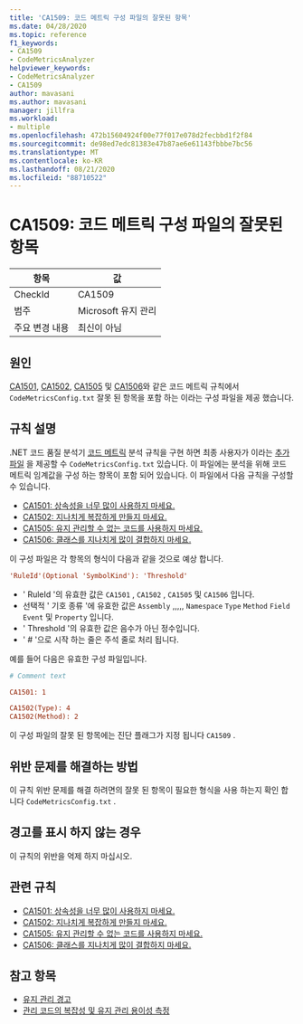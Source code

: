 ```yaml
---
title: 'CA1509: 코드 메트릭 구성 파일의 잘못된 항목'
ms.date: 04/28/2020
ms.topic: reference
f1_keywords:
- CA1509
- CodeMetricsAnalyzer
helpviewer_keywords:
- CodeMetricsAnalyzer
- CA1509
author: mavasani
ms.author: mavasani
manager: jillfra
ms.workload:
- multiple
ms.openlocfilehash: 472b15604924f00e77f017e078d2fecbbd1f2f84
ms.sourcegitcommit: de98ed7edc81383e47b87ae6e61143fbbbe7bc56
ms.translationtype: MT
ms.contentlocale: ko-KR
ms.lasthandoff: 08/21/2020
ms.locfileid: "88710522"
---
```

# <a name="ca1509-invalid-entry-in-code-metrics-configuration-file"></a>CA1509: 코드 메트릭 구성 파일의 잘못된 항목

|항목|값|
|-|-|
|CheckId|CA1509|
|범주|Microsoft 유지 관리|
|주요 변경 내용|최신이 아님|

## <a name="cause"></a>원인

[CA1501](ca1501.md), [CA1502](ca1502.md), [CA1505](ca1505.md) 및 [CA1506](ca1506.md)와 같은 코드 메트릭 규칙에서 `CodeMetricsConfig.txt` 잘못 된 항목을 포함 하는 이라는 구성 파일을 제공 했습니다.

## <a name="rule-description"></a>규칙 설명

.NET 코드 품질 분석기 [코드 메트릭](code-metrics-values.md) 분석 규칙을 구현 하면 최종 사용자가 이라는 [추가 파일](https://github.com/dotnet/roslyn/blob/release/dev16.6/docs/analyzers/Using%20Additional%20Files.md) 을 제공할 수 `CodeMetricsConfig.txt` 있습니다. 이 파일에는 분석을 위해 코드 메트릭 임계값을 구성 하는 항목이 포함 되어 있습니다. 이 파일에서 다음 규칙을 구성할 수 있습니다.

- [CA1501: 상속성을 너무 많이 사용하지 마세요.](ca1501.md)
- [CA1502: 지나치게 복잡하게 만들지 마세요.](ca1502.md)
- [CA1505: 유지 관리할 수 없는 코드를 사용하지 마세요.](ca1505.md)
- [CA1506: 클래스를 지나치게 많이 결합하지 마세요.](ca1506.md)

이 구성 파일은 각 항목의 형식이 다음과 같을 것으로 예상 합니다.

```ini
'RuleId'(Optional 'SymbolKind'): 'Threshold'
```

- ' RuleId '의 유효한 값은 `CA1501` , `CA1502` , `CA1505` 및 `CA1506` 입니다.
- 선택적 ' 기호 종류 '에 유효한 값은 `Assembly` ,,,,, `Namespace` `Type` `Method` `Field` `Event` 및 `Property` 입니다.
- ' Threshold '의 유효한 값은 음수가 아닌 정수입니다.
- ' # '으로 시작 하는 줄은 주석 줄로 처리 됩니다.

예를 들어 다음은 유효한 구성 파일입니다.

```ini
# Comment text

CA1501: 1

CA1502(Type): 4
CA1502(Method): 2
```

이 구성 파일의 잘못 된 항목에는 진단 플래그가 지정 됩니다 `CA1509` .

## <a name="how-to-fix-violations"></a>위반 문제를 해결하는 방법

이 규칙 위반 문제를 해결 하려면의 잘못 된 항목이 필요한 형식을 사용 하는지 확인 합니다 `CodeMetricsConfig.txt` .

## <a name="when-to-suppress-warnings"></a>경고를 표시 하지 않는 경우

이 규칙의 위반을 억제 하지 마십시오.

## <a name="related-rules"></a>관련 규칙

- [CA1501: 상속성을 너무 많이 사용하지 마세요.](ca1501.md)
- [CA1502: 지나치게 복잡하게 만들지 마세요.](ca1502.md)
- [CA1505: 유지 관리할 수 없는 코드를 사용하지 마세요.](ca1505.md)
- [CA1506: 클래스를 지나치게 많이 결합하지 마세요.](ca1506.md)

## <a name="see-also"></a>참고 항목

- [유지 관리 경고](maintainability-warnings.md)
- [관리 코드의 복잡성 및 유지 관리 용이성 측정](code-metrics-values.md)
